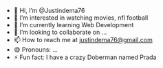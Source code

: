 - 👋 Hi, I’m @Justindema76
- 👀 I’m interested in watching movies, nfl football
- 🌱 I’m currently learning Web Development
- 💞️ I’m looking to collaborate on ...
- 📫 How to reach me at justindema76@gmail.com
- 😄 Pronouns: ...
- ⚡ Fun fact: I have a crazy Doberman named Prada

<!---
Justindema76/Justindema76 is a ✨ special ✨ repository because its `README.md` (this file) appears on your GitHub profile.
You can click the Preview link to take a look at your changes.
--->
